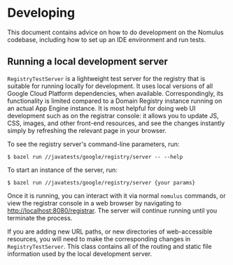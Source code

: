 # Developing

This document contains advice on how to do development on the Nomulus codebase,
including how to set up an IDE environment and run tests.

## Running a local development server

`RegistryTestServer` is a lightweight test server for the registry that is
suitable for running locally for development. It uses local versions of all
Google Cloud Platform dependencies, when available. Correspondingly, its
functionality is limited compared to a Domain Registry instance running on an
actual App Engine instance. It is most helpful for doing web UI development such
as on the registrar console: it allows you to update JS, CSS, images, and other
front-end resources, and see the changes instantly simply by refreshing the
relevant page in your browser.

To see the registry server's command-line parameters, run:

```shell
$ bazel run //javatests/google/registry/server -- --help
```

To start an instance of the server, run:

```shell
$ bazel run //javatests/google/registry/server {your params}
```

Once it is running, you can interact with it via normal `nomulus` commands, or
view the registrar console in a web browser by navigating to
[http://localhost:8080/registrar](http://localhost:8080/registrar). The server
will continue running until you terminate the process.

If you are adding new URL paths, or new directories of web-accessible resources,
you will need to make the corresponding changes in `RegistryTestServer`. This
class contains all of the routing and static file information used by the local
development server.
